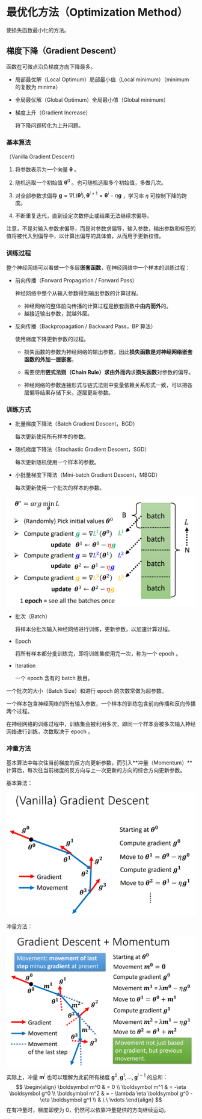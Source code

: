 # 最优化方法（Optimization Method）

使损失函数最小化的方法。

## 梯度下降（Gradient Descent）

函数在可微点沿负梯度方向下降最多。

- 局部最优解（Local Optimum）局部最小值（Local minimum）（minimum 的复数为 minima）

- 全局最优解（Global Optimum）全局最小值（Global minimum）

- 梯度上升（Gradient Increase）

	将下降问题转化为上升问题。

### 基本算法

（Vanilla Gradient Descent）

1. 将参数表示为一个向量 $\boldsymbol \theta$ 。

2. 随机选取一个初始值 $\boldsymbol\theta^0$ 。也可随机选取多个初始值，多做几次。

3. 对全部参数求偏导 $\boldsymbol g = \nabla L(\boldsymbol \theta^i),\boldsymbol \theta^{i+1} = \boldsymbol \theta^i - \eta \boldsymbol g$ ，学习率 $\eta$ 可控制下降的跨度。

4. 不断重复迭代，直到设定次数停止或结果无法继续求偏导。

注意，不是对输入参数求偏导，而是对参数求偏导，输入参数，输出参数和标签的值将被代入到偏导中，以计算出偏导的具体值，从而用于更新权值。

### 训练过程

整个神经网络可以看做一个多层**嵌套函数**，在神经网络中一个样本的训练过程：

- 前向传播（Forward Propagation / Forward Pass）

  神经网络中整个从输入参数得到输出参数的计算过程。

  - 神经网络的整体前向传播的计算过程是嵌套函数中**由内而外**的。
  - 越接近输出参数，就越外层。

- 反向传播（Backpropagation / Backward Pass，BP 算法）

  使用梯度下降更新参数的过程。

  - 损失函数的参数为神经网络的输出参数，因此**损失函数是对神经网络嵌套函数的外加一层嵌套**。
  - 需要使用**链式法则（Chain Rule）**求**由外而内**求**损失函数**对参数的偏导。

  - 神经网络的参数连接形式与链式法则中变量依赖关系形式一致，可以把各层偏导结果存储下来，逐层更新参数。

### 训练方式

- 批量梯度下降法（Batch Gradient Descent，BGD）

	每次更新使用所有样本的参数。

- 随机梯度下降法（Stochastic Gradient Descent，SGD）

	每次更新随机使用一个样本的参数。

- 小批量梯度下降法（Mini-batch Gradient Descent，MBGD）

	每次更新使用一个批次的样本的参数。

![image-20220603192637634](images/最优化方法/image-20220603192637634.png)

- 批次（Batch）

  将样本分批次输入神经网络进行训练，更新参数，以加速计算过程。

- Epoch

	将所有样本都分批训练完，即将训练集使用完一次，称为一个 epoch 。

- Iteration

	一个 epoch 含有的 batch 数目。

一个批次的大小（Batch Size）和进行 epoch 的次数常做为超参数。

一个样本包含神经网络的所有输入参数，一个样本的训练包含前向传播和反向传播两个过程。

在神经网络的训练过程中，训练集会被利用多次，即同一个样本会被多次输入神经网络进行训练，次数取决于 epoch 。

### 冲量方法

基本算法中每次往当前梯度的反方向更新参数，而引入**冲量（Momentum）**计算后，每次往当前梯度的反方向与上一次更新的方向的综合方向更新参数。

基本算法：

![image-20220620215919654](images/最优化方法/image-20220620215919654.png)

冲量方法：

![image-20220620220017379](images/最优化方法/image-20220620220017379.png)

实际上，冲量 $\boldsymbol m^i$ 也可以理解为此前所有梯度 $\boldsymbol g^0, \boldsymbol g^1, \dots , \boldsymbol g^{i-1}$ 的总和：
$$
\begin{align}
\boldsymbol m^0 & = 0 \\
\boldsymbol m^1 & = -\eta \boldsymbol g^0 \\
\boldsymbol m^2 & = - \lambda \eta \boldsymbol g^0 - \eta \boldsymbol g^1 \\
& \ \ \vdots
\end{align}
$$
在有冲量时，梯度即使为 $0$，仍然可以依靠冲量提供的方向继续运动。

